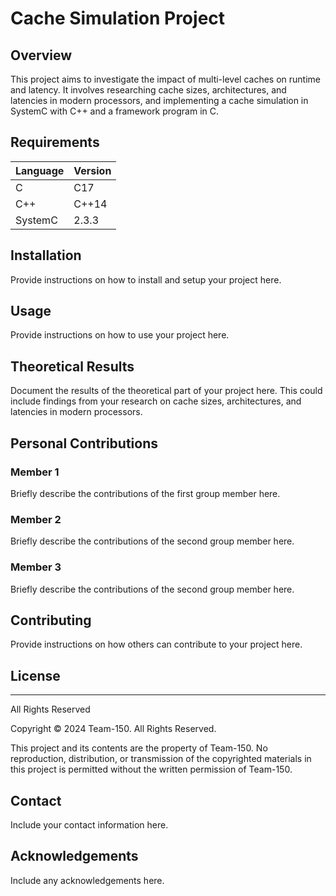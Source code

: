 # Cache Simulation Project

## Overview
This project aims to investigate the impact of multi-level caches on runtime and latency. It involves researching cache sizes, architectures, and latencies in modern processors, and implementing a cache simulation in SystemC with C++ and a framework program in C.

## Requirements

| Language | Version |
| -------- | ------- |
| C        | C17     |
| C++      | C++14   |
| SystemC  | 2.3.3   |

## Installation
Provide instructions on how to install and setup your project here.

## Usage
Provide instructions on how to use your project here.

## Theoretical Results
Document the results of the theoretical part of your project here. This could include findings from your research on cache sizes, architectures, and latencies in modern processors.

## Personal Contributions
### Member 1
Briefly describe the contributions of the first group member here.

### Member 2
Briefly describe the contributions of the second group member here.

### Member 3
Briefly describe the contributions of the second group member here.

## Contributing
Provide instructions on how others can contribute to your project here.

## License

---

All Rights Reserved

Copyright © 2024 Team-150. All Rights Reserved.

This project and its contents are the property of Team-150. No reproduction, distribution, or transmission of the copyrighted materials in this project is permitted without the written permission of Team-150.

## Contact
Include your contact information here.

## Acknowledgements
Include any acknowledgements here.
